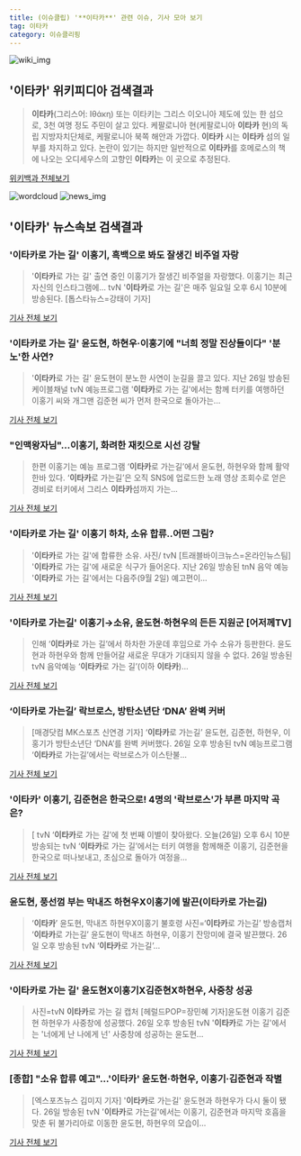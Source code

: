 ```yaml
---
title: (이슈클립) '**이타카**' 관련 이슈, 기사 모아 보기
tag: 이타카
category: 이슈클리핑
---
```

![wiki_img](https://user-images.githubusercontent.com/42597476/44503234-41136a80-a6d0-11e8-9071-6fc6418eafe4.png)
## **'**이타카**'** 위키피디아 검색결과
>**이타카**(그리스어: Ιθάκη) 또는 이타키는 그리스 이오니아 제도에 있는 한 섬으로, 3천 여명 정도 주민이 살고 있다. 케팔로니아 현(케팔로니아 **이타카** 현)의 독립 지방자치단체로, 케팔로니아 북쪽 해안과 가깝다. **이타카** 시는 **이타카** 섬의 일부를 차지하고 있다. 논란이 있기는 하지만 일반적으로 **이타카**를 호메로스의 책에 나오는 오디세우스의 고향인 **이타카**는 이 곳으로 추정된다.

<a href="https://ko.wikipedia.org/wiki/이타카" target="_blank">위키백과 전체보기</a>

![wordcloud](https://s3.ap-northeast-2.amazonaws.com/lyrics101-wordcloud/2018-08-31-1535684131.png)
![news_img](https://user-images.githubusercontent.com/42597476/44507050-1206f400-a6e4-11e8-8d98-7ffbfebb353f.png)
## **'**이타카**'** 뉴스속보 검색결과
### '**이타카**로 가는 길' 이홍기, 흑백으로 봐도 잘생긴 비주얼 자랑

>'**이타카**로 가는 길' 출연 중인 이홍기가 잘생긴 비주얼을 자랑했다. 이홍기는 최근 자신의 인스타그램에... tvN '**이타카**로 가는 길'은 매주 일요일 오후 6시 10분에 방송된다. [톱스타뉴스=강태이 기자]

<a href="http://www.topstarnews.net/news/articleView.html?idxno=474398" target="_blank">기사 전체 보기</a>

### '**이타카**로 가는 길' 윤도현, 하현우·이홍기에 "너희 정말 진상들이다" '분노'한 사연?

>'**이타카**로 가는 길' 윤도현이 분노한 사연이 눈길을 끌고 있다. 지난 26일 방송된 케이블채널 tvN 예능프로그램 '**이타카**로 가는 길'에서는 함께 터키를 여행하던 이홍기 씨와 개그맨 김준현 씨가 먼저 한국으로 돌아가는...

<a href="http://www.starseoultv.com/news/articleView.html?idxno=505643" target="_blank">기사 전체 보기</a>

### "인맥왕자님"...이홍기, 화려한 재킷으로 시선 강탈

>한편 이홍기는 예능 프로그램 ‘**이타카**로 가는길’에서 윤도현, 하현우와 함께 활약한바 있다. ‘**이타카**로 가는길’은 오직 SNS에 업로드한 노래 영상 조회수로 얻은 경비로 터키에서 그리스 **이타카**섬까지 가는...

<a href="http://biz.heraldcorp.com/view.php?ud=201808301956454863420_1" target="_blank">기사 전체 보기</a>

### '**이타카**로 가는 길' 이홍기 하차, 소유 합류..어떤 그림?

>'**이타카**로 가는 길'에 합류한 소유. 사진/ tvN [트래블바이크뉴스=온라인뉴스팀] '**이타카**로 가는 길'에 새로운 식구가 들어온다. 지난 26일 방송된 tnN 음악 예능 '**이타카**로 가는 길'에서는 다음주(9월 2일) 예고편이...

<a href="http://www.travelnbike.com/news/articleView.html?idxno=64467" target="_blank">기사 전체 보기</a>

### '**이타카**로 가는길' 이홍기→소유, 윤도현·하현우의 든든 지원군 [어저께TV]

>인해 ‘**이타카**로 가는 길’에서 하차한 가운데 후임으로 가수 소유가 등판한다. 윤도현과 하현우와 함께 만들어갈 새로운 무대가 기대되지 않을 수 없다. 26일 방송된 tvN 음악예능 ‘**이타카**로 가는 길’(이하 **이타카**)...

<a href="http://www.osen.co.kr/article/G1110975518" target="_blank">기사 전체 보기</a>

### ‘**이타카**로 가는길’ 락브로스, 방탄소년단 ‘DNA’ 완벽 커버

>[매경닷컴 MK스포츠 신연경 기자] ‘**이타카**로 가는길’ 윤도현, 김준현, 하현우, 이홍기가 방탄소년단 ‘DNA’를 완벽 커버했다. 26일 오후 방송된 tvN 예능프로그램 ‘**이타카**로 가는길’에서는 락브로스가 이스탄불...

<a href="http://sports.mk.co.kr/view.php?year=2018&no=535812" target="_blank">기사 전체 보기</a>

### '**이타카**' 이홍기, 김준현은 한국으로! 4명의 '락브로스'가 부른 마지막 곡은?

>[ tvN ‘**이타카**로 가는 길’에 첫 번째 이별이 찾아왔다. 오늘(26일) 오후 6시 10분 방송되는 tvN ‘**이타카**로 가는 길’에서는 터키 여행을 함께해준 이홍기, 김준현을 한국으로 떠나보내고, 초심으로 돌아가 여정을...

<a href="http://www.mydaily.co.kr/new_yk/html/read.php?newsid=201808261421308457&ext=na" target="_blank">기사 전체 보기</a>

### 윤도현, 풍선껌 부는 막내즈 하현우X이홍기에 발끈(**이타카**로 가는길)

>‘**이타카**’ 윤도현, 막내즈 하현우X이홍기 불호령 사진=‘**이타카**로 가는길’ 방송캡처 ‘**이타카**로 가는길’ 윤도현이 막내즈 하현우, 이홍기 잔망미에 결국 발끈했다. 26일 오후 방송된 tvN ‘**이타카**로 가는길’...

<a href="http://star.mbn.co.kr/view.php?year=2018&no=535620&refer=portal" target="_blank">기사 전체 보기</a>

### '**이타카**로 가는 길' 윤도현X이홍기X김준현X하현우, 사중창 성공

>사진=tvN **이타카**로 가는 길 캡처 [헤럴드POP=장민혜 기자]윤도현 이홍기 김준현 하현우가 사중창에 성공했다. 26일 오후 방송된 tvN '**이타카**로 가는 길'에서는 '너에게 난 나에게 넌' 사중창에 성공하는 윤도현...

<a href="http://biz.heraldcorp.com/view.php?ud=201808261826172459035_1" target="_blank">기사 전체 보기</a>

### [종합] "소유 합류 예고"…'**이타카**' 윤도현·하현우, 이홍기·김준현과 작별

>[엑스포츠뉴스 김미지 기자] '**이타카**로 가는길' 윤도현과 하현우가 다시 둘이 됐다. 26일 방송된 tvN '**이타카**로 가는길'에서는 이홍기, 김준현과 마지막 호흡을 맞춘 뒤 불가리아로 이동한 윤도현, 하현우의 모습이...

<a href="http://www.xportsnews.com/?ac=article_view&entry_id=1012276" target="_blank">기사 전체 보기</a>


